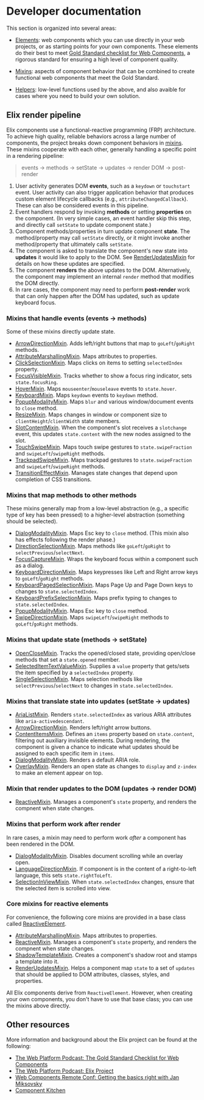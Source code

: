 # Developer documentation

This section is organized into several areas:

* [Elements](/documentation/elements): web components which you can use directly
  in your web projects, or as starting points for your own components. These
  elements do their best to meet [Gold Standard checklist for Web
  Components](https://github.com/webcomponents/gold-standard/wiki), a rigorous
  standard for ensuring a high level of component quality.

* [Mixins](/documentation/mixins): aspects of component behavior that can be
  combined to create functional web components that meet the Gold Standard.

* [Helpers](/documentation/helpers): low-level functions used by the above, and
  also avaible for cases where you need to build your own solution.


## Elix render pipeline

Elix components use a functional-reactive programming (FRP) architecture. To achieve high quality, reliable behaviors across a large number of components, the project breaks down component behaviors in [mixins](mixins). These mixins cooperate with each other, generally handling a specific point in a rendering pipeline:

> events → methods → setState → updates → render DOM → post-render

1. User activity generates DOM **events**, such as a `keydown` or `touchstart` event. User activity can also trigger application behavior that produces custom element lifecycle callbacks (e.g., `attributeChangedCallback`). These can also be considered events in this pipeline.
2. Event handlers respond by invoking **methods** or setting **properties** on the component. (In very simple cases, an event handler skip this step, and directly call `setState` to update component state.)
3. Component methods/properties in turn update component **state**. The method/property may call `setState` directly, or it might invoke another method/property that ultimately calls `setState`.
4. The component is asked to translate the component's new state into **updates** it would like to apply to the DOM. See [RenderUpdatesMixin](/documentation/RenderUpdatesMixin) for details on how these updates are specified.
5. The component **renders** the above updates to the DOM. Alternatively, the component may implement an internal `render` method that modifies the DOM directly.
6. In rare cases, the component may need to perform **post-render** work that can only happen after the DOM has updated, such as update keyboard focus.


### Mixins that handle events (events → methods)

Some of these mixins directly update state.

* [ArrowDirectionMixin](/documentation/ArrowDirectionMixin). Adds left/right buttons that map to `goLeft`/`goRight` methods.
* [AttributeMarshallingMixin](/documentation/AttributeMarshallingMixin). Maps attributes to properties.
* [ClickSelectionMixin](/documentation/ClickSelectionMixin). Maps clicks on items to setting `selectedIndex` property.
* [FocusVisibleMixin](/documentation/FocusVisibleMixin). Tracks whether to show a focus ring indicator, sets `state.focusRing`.
* [HoverMixin](/documentation/HoverMixin). Maps `mouseenter`/`mouseleave` events to `state.hover`.
* [KeyboardMixin](/documentation/KeyboardMixin). Maps `keydown` events to `keydown` method.
* [PopupModalityMixin](/documentation/PopupModalityMixin). Maps `blur` and various window/document events to `close` method.
* [ResizeMixin](/documentation/ResizeMixin). Maps changes in window or component size to `clientHeight`/`clientWidth` state members.
* [SlotContentMixin](/documentation/SlotContentMixin). When the component's slot receives a `slotchange` event, this updates `state.content` with the new nodes assigned to the slot.
* [TouchSwipeMixin](/documentation/TouchSwipeMixin). Maps touch swipe gestures to `state.swipeFraction` and `swipeLeft`/`swipeRight` methods.
* [TrackpadSwipeMixin](/documentation/TrackpadSwipeMixin). Maps trackpad gestures to `state.swipeFraction` and `swipeLeft`/`swipeRight` methods.
* [TransitionEffectMixin](/documentation/TransitionEffectMixin). Manages state changes that depend upon completion of CSS transitions.


### Mixins that map methods to other methods

These mixins generally map from a low-level abstraction (e.g., a specific type of key has been pressed) to a higher-level abstraction (something should be selected).

* [DialogModalityMixin](/documentation/DialogModalityMixin). Maps Esc key to `close` method. (This mixin also has effects following the render phase.)
* [DirectionSelectionMixin](/documentation/DirectionSelectionMixin). Maps methods like `goLeft`/`goRight` to `selectPrevious`/`selectNext`.
* [FocusCaptureMixin](/documentation/FocusCaptureMixin). Wraps the keyboard focus within a component such as a dialog.
* [KeyboardDirectionMixin](/documentation/KeyboardDirectionMixin). Maps keypresses like Left and Right arrow keys to `goLeft`/`goRight` methods.
* [KeyboardPagedSelectionMixin](/documentation/KeyboardPagedSelectionMixin). Maps Page Up and Page Down keys to changes to `state.selectedIndex`.
* [KeyboardPrefixSelectionMixin](/documentation/KeyboardPrefixSelectionMixin). Maps prefix typing to changes to `state.selectedIndex`.
* [PopupModalityMixin](/documentation/PopupModalityMixin). Maps Esc key to `close` method.
* [SwipeDirectionMixin](/documentation/SwipeDirectionMixin). Maps `swipeLeft`/`swipeRight` methods to `goLeft`/`goRight` methods.


### Mixins that update state (methods → setState)

* [OpenCloseMixin](/documentation/OpenCloseMixin). Tracks the opened/closed state, providing open/close methods that set a `state.opened` member.
* [SelectedItemTextValueMixin](/documentation/SelectedItemTextValueMixin). Supplies a `value` property that gets/sets the item specified by a `selectedIndex` property.
* [SingleSelectionMixin](/documentation/SingleSelectionMixin). Maps selection methods like `selectPrevious`/`selectNext` to changes in `state.selectedIndex`.


### Mixins that translate state into updates (setState → updates)

* [AriaListMixin](/documentation/AriaListMixin). Renders `state.selectedIndex` as various ARIA attributes like `aria-activedescendant`.
* [ArrowDirectionMixin](/documentation/ArrowDirectionMixin). Renders left/right arrow buttons.
* [ContentItemsMixin](/documentation/ContentItemsMixin). Defines an `items` property based on `state.content`, filtering out auxiliary invisible elements. During rendering, the component is given a chance to indicate what updates should be assigned to each specific item in `items`.
* [DialogModalityMixin](/documentation/DialogModalityMixin). Renders a default ARIA role.
* [OverlayMixin](/documentation/OverlayMixin). Renders an open state as changes to `display` and `z-index` to make an element appear on top.


### Mixin that render updates to the DOM (updates → render DOM)

* [ReactiveMixin](/documentation/ReactiveMixin). Manages a component's `state` property, and renders the compnent when state changes.


### Mixins that perform work after render

In rare cases, a mixin may need to perform work _after_ a component has been rendered in the DOM.

* [DialogModalityMixin](/documentation/DialogModalityMixin). Disables document scrolling while an overlay open.
* [LanguageDirectionMixin](/documentation/LanguageDirectionMixin). If component is in the content of a right-to-left language, this sets `state.rightToLeft`.
* [SelectionInViewMixin](/documentation/SelectionInViewMixin). When `state.selectedIndex` changes, ensure that the selected item is scrolled into view.


### Core mixins for reactive elements

For convenience, the following core mixins are provided in a base class called [ReactiveElement](/documentation/ReactiveElement).

* [AttributeMarshallingMixin](/documentation/AttributeMarshallingMixin). Maps attributes to properties.
* [ReactiveMixin](/documentation/ReactiveMixin). Manages a component's `state` property, and renders the compnent when state changes.
* [ShadowTemplateMixin](/documentation/ShadowTemplateMixin). Creates a component's shadow root and stamps a template into it.
* [RenderUpdatesMixin](/documentation/RenderUpdatesMixin). Helps a component map `state` to a set of `updates` that should be applied to DOM attributes, classes, styles, and properties.

All Elix components derive from `ReactiveElement`. However, when creating your own components, you don't have to use that base class; you can use the mixins above directly.


## Other resources

More information and background about the Elix project can be found at the 
following:

* [The Web Platform Podcast: The Gold Standard Checklist for Web Components](http://thewebplatformpodcast.com/126-gold-standard-checklist-for-web-components)
* [The Web Platform Podcast: Elix Project](http://thewebplatformpodcast.com/129-elix-project)
* [Web Components Remote Conf: Getting the basics right with Jan Miksovsky](https://youtu.be/3Xq0IrFbZGg)
* [Component Kitchen](https://component.kitchen)
